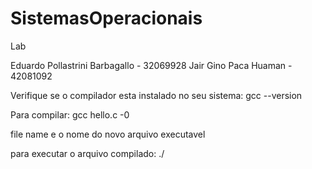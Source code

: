 # SistemasOperacionais
Lab

Eduardo Pollastrini Barbagallo - 32069928
Jair Gino Paca Huaman - 42081092

Verifique se o compilador esta instalado no seu sistema: 
	gcc --version 
 
Para compilar:
	gcc hello.c -0 <file name> 

file name e o nome do novo arquivo executavel

para executar o arquivo compilado:
	./<file name>
